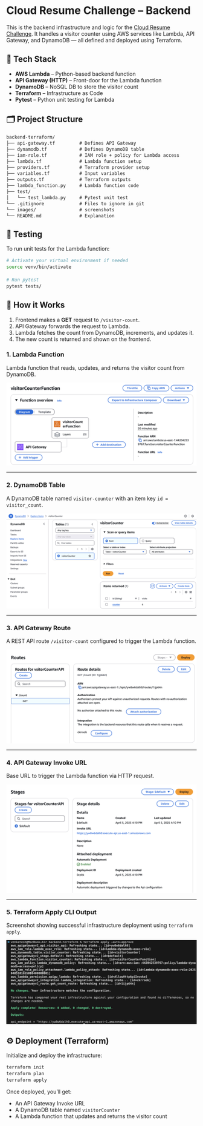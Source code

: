 # Cloud Resume Challenge – Backend

This is the backend infrastructure and logic for the [Cloud Resume Challenge](https://cloudresumechallenge.dev/). It handles a visitor counter using AWS services like Lambda, API Gateway, and DynamoDB — all defined and deployed using Terraform.

## 🚀 Tech Stack

- **AWS Lambda** – Python-based backend function
- **API Gateway (HTTP)** – Front-door for the Lambda function
- **DynamoDB** – NoSQL DB to store the visitor count
- **Terraform** – Infrastructure as Code
- **Pytest** – Python unit testing for Lambda

## 🗂️ Project Structure

```
backend-terraform/
├── api-gateway.tf         # Defines API Gateway
├── dynamodb.tf            # Defines DynamoDB table
├── iam-role.tf            # IAM role + policy for Lambda access
├── lambda.tf              # Lambda function setup
├── providers.tf           # Terraform provider setup
├── variables.tf           # Input variables
├── outputs.tf             # Terraform outputs
├── lambda_function.py     # Lambda function code
├── test/
│   └── test_lambda.py     # Pytest unit test
└── .gitignore             # Files to ignore in git
└── images/                # screenshots
└── README.md              # Explanation
```

## 🧪 Testing

To run unit tests for the Lambda function:

```bash
# Activate your virtual environment if needed
source venv/bin/activate

# Run pytest
pytest tests/
```

## 🚀 How it Works

1. Frontend makes a **GET** request to `/visitor-count`.
2. API Gateway forwards the request to Lambda.
3. Lambda fetches the count from DynamoDB, increments, and updates it.
4. The new count is returned and shown on the frontend.


### 1. Lambda Function 
Lambda function that reads, updates, and returns the visitor count from DynamoDB.

![Lambda Function](images/lambda.JPG)

---

### 2. DynamoDB Table
A DynamoDB table named `visitor-counter` with an item key `id = visitor_count`.

![DynamoDB Table](images/dynamodb.JPG)

---

### 3. API Gateway Route
A REST API route `/visitor-count` configured to trigger the Lambda function.

![API Gateway Route](images/routes.JPG)

---

### 4. API Gateway Invoke URL
Base URL to trigger the Lambda function via HTTP request.

![Invoke URL](images/invoke_url.JPG)

---

### 5. Terraform Apply CLI Output
Screenshot showing successful infrastructure deployment using `terraform apply`.

![Terraform CLI](images/terraform_cli.JPG)


## ⚙️ Deployment (Terraform)

Initialize and deploy the infrastructure:

```bash
terraform init
terraform plan
terraform apply
```

Once deployed, you’ll get:
- An API Gateway Invoke URL
- A DynamoDB table named `visitorCounter`
- A Lambda function that updates and returns the visitor count


